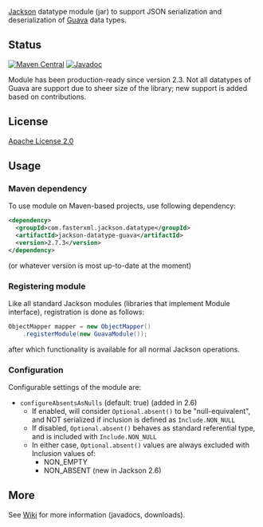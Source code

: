 [Jackson](../../../jackson) datatype module (jar)
to support JSON serialization and deserialization of
[Guava](http://code.google.com/p/guava-libraries/) data types.

## Status

[![Maven Central](https://maven-badges.herokuapp.com/maven-central/com.fasterxml.jackson.datatype/jackson-datatype-guava/badge.svg)](https://maven-badges.herokuapp.com/maven-central/com.fasterxml.jackson.datatype/jackson-datatype-guava/)
[![Javadoc](https://javadoc-emblem.rhcloud.com/doc/com.fasterxml.jackson.datatype/jackson-datatype-guava/badge.svg)](http://www.javadoc.io/doc/com.fasterxml.jackson.datatype/jackson-datatype-guava)

Module has been production-ready since version 2.3.
Not all datatypes of Guava are support due to sheer size of the library; new support is added based on contributions.

## License

[Apache License 2.0](http://www.apache.org/licenses/LICENSE-2.0.txt)

## Usage

### Maven dependency

To use module on Maven-based projects, use following dependency:

```xml
<dependency>
  <groupId>com.fasterxml.jackson.datatype</groupId>
  <artifactId>jackson-datatype-guava</artifactId>
  <version>2.7.3</version>
</dependency>
```

(or whatever version is most up-to-date at the moment)

### Registering module

Like all standard Jackson modules (libraries that implement Module interface), registration is done as follows:

```java
ObjectMapper mapper = new ObjectMapper()
    .registerModule(new GuavaModule());
```

after which functionality is available for all normal Jackson operations.

### Configuration

Configurable settings of the module are:

* `configureAbsentsAsNulls` (default: true) (added in 2.6)
    * If enabled, will consider `Optional.absent()` to be "null-equivalent", and NOT serialized if inclusion is defined as `Include.NON_NULL`
    * If disabled, `Optional.absent()` behaves as standard referential type, and is included with `Include.NON_NULL`
    * In either case, `Optional.absent()` values are always excluded with Inclusion values of:
        * NON_EMPTY
        * NON_ABSENT (new in Jackson 2.6)

## More

See [Wiki](../../../wiki) for more information (javadocs, downloads).

